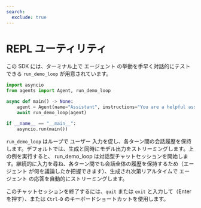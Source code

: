 ```yaml
---
search:
  exclude: true
---
```

# REPL ユーティリティ

この SDK には、ターミナル上で エージェント の挙動を手早く対話的にテストできる `run_demo_loop` が用意されています。


```python
import asyncio
from agents import Agent, run_demo_loop

async def main() -> None:
    agent = Agent(name="Assistant", instructions="You are a helpful assistant.")
    await run_demo_loop(agent)

if __name__ == "__main__":
    asyncio.run(main())
```

`run_demo_loop` はループで ユーザー 入力を促し、各ターン間の会話履歴を保持します。デフォルトでは、生成と同時にモデル出力をストリーミングします。上の例を実行すると、 run_demo_loop は対話型チャットセッションを開始します。継続的に入力を尋ね、各ターン間でも会話全体の履歴を保持するため（エージェント が何を議論したか把握できます）、生成され次第リアルタイムで エージェント の応答を自動的にストリーミングします。

このチャットセッションを終了するには、`quit` または `exit` と入力して（Enter を押す）、または `Ctrl-D` のキーボードショートカットを使用します。